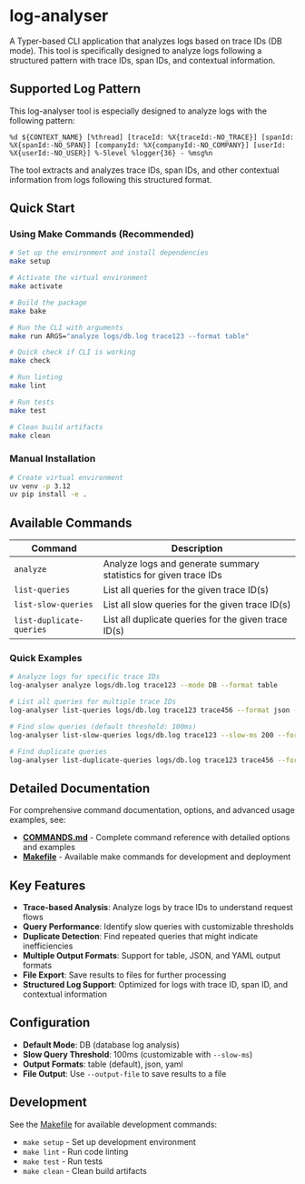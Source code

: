 # log-analyser

A Typer-based CLI application that analyzes logs based on trace IDs (DB mode). This tool is specifically designed to analyze logs following a structured pattern with trace IDs, span IDs, and contextual information.

## Supported Log Pattern

This log-analyser tool is especially designed to analyze logs with the following pattern:

```
%d ${CONTEXT_NAME} [%thread] [traceId: %X{traceId:-NO_TRACE}] [spanId: %X{spanId:-NO_SPAN}] [companyId: %X{companyId:-NO_COMPANY}] [userId: %X{userId:-NO_USER}] %-5level %logger{36} - %msg%n
```

The tool extracts and analyzes trace IDs, span IDs, and other contextual information from logs following this structured format.

## Quick Start

### Using Make Commands (Recommended)

```bash
# Set up the environment and install dependencies
make setup

# Activate the virtual environment
make activate

# Build the package
make bake

# Run the CLI with arguments
make run ARGS="analyze logs/db.log trace123 --format table"

# Quick check if CLI is working
make check

# Run linting
make lint

# Run tests
make test

# Clean build artifacts
make clean
```

### Manual Installation

```bash
# Create virtual environment
uv venv -p 3.12
uv pip install -e .
```

## Available Commands

| Command                  | Description                                                      |
| ------------------------ | ---------------------------------------------------------------- |
| `analyze`                | Analyze logs and generate summary statistics for given trace IDs |
| `list-queries`           | List all queries for the given trace ID(s)                       |
| `list-slow-queries`      | List all slow queries for the given trace ID(s)                  |
| `list-duplicate-queries` | List all duplicate queries for the given trace ID(s)             |

### Quick Examples

```bash
# Analyze logs for specific trace IDs
log-analyser analyze logs/db.log trace123 --mode DB --format table

# List all queries for multiple trace IDs
log-analyser list-queries logs/db.log trace123 trace456 --format json --output-file result.json

# Find slow queries (default threshold: 100ms)
log-analyser list-slow-queries logs/db.log trace123 --slow-ms 200 --format table

# Find duplicate queries
log-analyser list-duplicate-queries logs/db.log trace123 trace456 --format yaml
```

## Detailed Documentation

For comprehensive command documentation, options, and advanced usage examples, see:

- **[COMMANDS.md](docs/COMMANDS.md)** - Complete command reference with detailed options and examples
- **[Makefile](Makefile)** - Available make commands for development and deployment

## Key Features

- **Trace-based Analysis**: Analyze logs by trace IDs to understand request flows
- **Query Performance**: Identify slow queries with customizable thresholds
- **Duplicate Detection**: Find repeated queries that might indicate inefficiencies
- **Multiple Output Formats**: Support for table, JSON, and YAML output formats
- **File Export**: Save results to files for further processing
- **Structured Log Support**: Optimized for logs with trace ID, span ID, and contextual information

## Configuration

- **Default Mode**: DB (database log analysis)
- **Slow Query Threshold**: 100ms (customizable with `--slow-ms`)
- **Output Formats**: table (default), json, yaml
- **File Output**: Use `--output-file` to save results to a file

## Development

See the [Makefile](Makefile) for available development commands:

- `make setup` - Set up development environment
- `make lint` - Run code linting
- `make test` - Run tests
- `make clean` - Clean build artifacts

